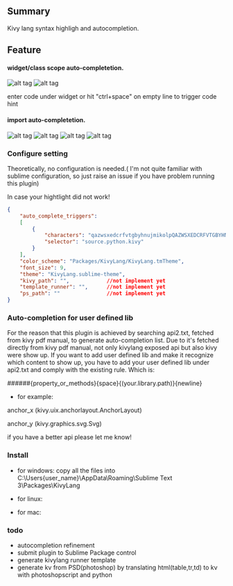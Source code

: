 ## Summary
Kivy lang syntax highligh and autocompletion.


## Feature
#### widget/class scope auto-completetion.

![alt tag](scope1.png) ![alt tag](scope2.png)

enter code under widget or hit "ctrl+space" on empty line to trigger code hint


#### import auto-completetion.
![alt tag](import1.png) ![alt tag](import2.png) ![alt tag](import3.png) ![alt tag](import4.png) 


### Configure setting
Theoretically, no configuration is needed.( I'm not quite familiar with sublime configuration, so just raise an issue if you have problem running this plugin)

In case your hightlight did not work!

```json
{
    "auto_complete_triggers":
    [
        {
            "characters": "qazwsxedcrfvtgbyhnujmikolpQAZWSXEDCRFVTGBYHNUJMIKOLP.\n ",
            "selector": "source.python.kivy"
        }
    ],
    "color_scheme": "Packages/KivyLang/KivyLang.tmTheme",
    "font_size": 9,
    "theme": "KivyLang.sublime-theme",
    "kivy_path": "",            //not implement yet
    "template_runner": "",      //not implement yet
    "ps_path": ""               //not implement yet
}

```

### Auto-completion for user defined lib
For the reason that this plugin is achieved by searching api2.txt, fetched from kivy pdf manual, to generate auto-completion list. Due to it's fetched directly from kivy pdf manual, not only kivylang exposed api but also kivy were show up. If you want to add user defined lib and make it recognize which content to show up, you have to add your user defined lib under api2.txt and comply with the existing rule. Which is:

######{property_or_methods}{space}{(your.library.path)}{newline}
- for example:

anchor_x (kivy.uix.anchorlayout.AnchorLayout)

anchor_y (kivy.graphics.svg.Svg)


if you have a better api please let me know!




### Install
* for windows:
    copy all the files into C:\Users\{user_name}\AppData\Roaming\Sublime Text 3\Packages\KivyLang

* for linux:

* for mac:



### todo
- autocompletion refinement
- submit plugin to Sublime Package control
- generate kivylang runner template
- generate kv from PSD(photoshop) by translating html(table,tr,td) to kv with photoshopscript and python
